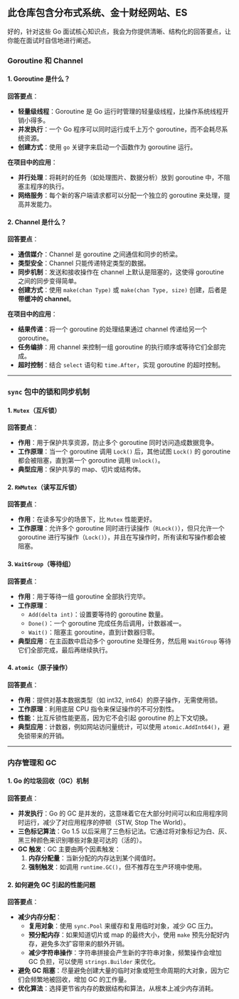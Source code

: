 ## 此仓库包含分布式系统、金十财经网站、ES

好的，针对这些 Go 面试核心知识点，我会为你提供清晰、结构化的回答要点，让你能在面试时自信地进行阐述。

### Goroutine 和 Channel

#### 1. Goroutine 是什么？
**回答要点**：
* **轻量级线程**：Goroutine 是 Go 运行时管理的轻量级线程，比操作系统线程开销小得多。
* **并发执行**：一个 Go 程序可以同时运行成千上万个 goroutine，而不会耗尽系统资源。
* **创建方式**：使用 `go` 关键字来启动一个函数作为 goroutine 运行。

**在项目中的应用**：
* **并行处理**：将耗时的任务（如处理图片、数据分析）放到 goroutine 中，不阻塞主程序的执行。
* **网络服务**：每个新的客户端请求都可以分配一个独立的 goroutine 来处理，提高并发能力。

#### 2. Channel 是什么？
**回答要点**：
* **通信媒介**：Channel 是 goroutine 之间通信和同步的桥梁。
* **类型安全**：Channel 只能传递特定类型的数据。
* **同步机制**：发送和接收操作在 channel 上默认是阻塞的，这使得 goroutine 之间的同步变得简单。
* **创建方式**：使用 `make(chan Type)` 或 `make(chan Type, size)` 创建，后者是**带缓冲的 channel**。

**在项目中的应用**：
* **结果传递**：将一个 goroutine 的处理结果通过 channel 传递给另一个 goroutine。
* **任务编排**：用 channel 来控制一组 goroutine 的执行顺序或等待它们全部完成。
* **超时控制**：结合 `select` 语句和 `time.After`，实现 goroutine 的超时控制。

---

### `sync` 包中的锁和同步机制

#### 1. `Mutex`（互斥锁）
**回答要点**：
* **作用**：用于保护共享资源，防止多个 goroutine 同时访问造成数据竞争。
* **工作原理**：当一个 goroutine 调用 `Lock()` 后，其他试图 `Lock()` 的 goroutine 都会被阻塞，直到第一个 goroutine 调用 `Unlock()`。
* **典型应用**：保护共享的 map、切片或结构体。

#### 2. `RWMutex`（读写互斥锁）
**回答要点**：
* **作用**：在读多写少的场景下，比 `Mutex` 性能更好。
* **工作原理**：允许多个 goroutine 同时进行读操作（`RLock()`），但只允许一个 goroutine 进行写操作（`Lock()`），并且在写操作时，所有读和写操作都会被阻塞。

#### 3. `WaitGroup`（等待组）
**回答要点**：
* **作用**：用于等待一组 goroutine 全部执行完毕。
* **工作原理**：
    * `Add(delta int)`：设置要等待的 goroutine 数量。
    * `Done()`：一个 goroutine 完成任务后调用，计数器减一。
    * `Wait()`：阻塞主 goroutine，直到计数器归零。
* **典型应用**：在主函数中启动多个 goroutine 处理任务，然后用 `WaitGroup` 等待它们全部完成，最后再继续执行。

#### 4. `atomic`（原子操作）
**回答要点**：
* **作用**：提供对基本数据类型（如 int32, int64）的原子操作，无需使用锁。
* **工作原理**：利用底层 CPU 指令来保证操作的不可分割性。
* **性能**：比互斥锁性能更高，因为它不会引起 goroutine 的上下文切换。
* **典型应用**：计数器，例如网站访问量统计，可以使用 `atomic.AddInt64()`，避免锁带来的开销。

---

### 内存管理和 GC

#### 1. Go 的垃圾回收（GC）机制
**回答要点**：
* **并发执行**：Go 的 GC 是并发的，这意味着它在大部分时间可以和应用程序同时运行，减少了对应用程序的停顿（STW, Stop The World）。
* **三色标记算法**：Go 1.5 以后采用了三色标记法。它通过将对象标记为白、灰、黑三种颜色来识别哪些对象是可达的（活的）。
* **GC 触发**：GC 主要由两个因素触发：
    1.  **内存分配量**：当新分配的内存达到某个阈值时。
    2.  **强制触发**：如调用 `runtime.GC()`，但不推荐在生产环境中使用。

#### 2. 如何避免 GC 引起的性能问题
**回答要点**：
* **减少内存分配**：
    * **复用对象**：使用 `sync.Pool` 来缓存和复用临时对象，减少 GC 压力。
    * **预分配内存**：如果知道切片或 map 的最终大小，使用 `make` 预先分配好内存，避免多次扩容带来的额外开销。
    * **减少字符串操作**：字符串拼接会产生新的字符串对象，频繁操作会增加 GC 负担，可以使用 `strings.Builder` 来优化。
* **避免 GC 阻塞**：尽量避免创建大量的临时对象或短生命周期的大对象，因为它们会频繁地被回收，增加 GC 的工作量。
* **优化算法**：选择更节省内存的数据结构和算法，从根本上减少内存消耗。




